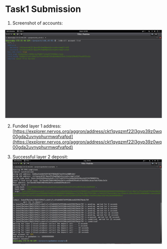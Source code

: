 # Task1 Submission

1. Screenshot of accounts:

![alt text](./image0-task1.png)

2. Funded layer 1 address:
[https://explorer.nervos.org/aggron/address/ckt1qyqzmf22l3gyp39z0wq00gda2uvnyphurmwqfvafpd](https://explorer.nervos.org/aggron/address/ckt1qyqzmf22l3gyp39z0wq00gda2uvnyphurmwqfvafpd)

3. Successful layer 2 deposit:
![alt text](./image1-task1.png)
